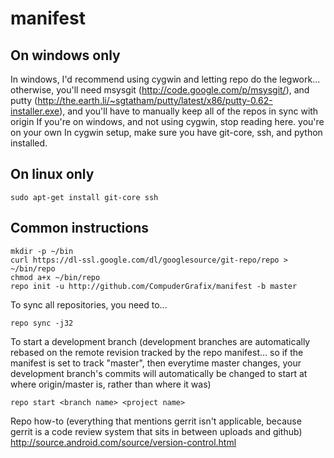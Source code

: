 manifest
========

On windows only
---------------
In windows, I'd recommend using cygwin and letting repo do the legwork... otherwise, you'll need msysgit (http://code.google.com/p/msysgit/), and putty (http://the.earth.li/~sgtatham/putty/latest/x86/putty-0.62-installer.exe), and you'll have to manually keep all of the repos in sync with origin
If you're on windows, and not using cygwin, stop reading here. you're on your own
In cygwin setup, make sure you have git-core, ssh, and python installed.

On linux only
-------------
    sudo apt-get install git-core ssh

Common instructions
-------------------
    mkdir -p ~/bin
    curl https://dl-ssl.google.com/dl/googlesource/git-repo/repo > ~/bin/repo
    chmod a+x ~/bin/repo
    repo init -u http://github.com/CompuderGrafix/manifest -b master

To sync all repositories, you need to...

    repo sync -j32
    
To start a development branch (development branches are automatically rebased on the remote revision tracked by the repo manifest... so if the manifest is set to track "master", then everytime master changes, your development branch's commits will automatically be changed to start at where origin/master is, rather than where it was)

    repo start <branch name> <project name>


Repo how-to (everything that mentions gerrit isn't applicable, because gerrit is a code review system that sits in between uploads and github)
http://source.android.com/source/version-control.html
